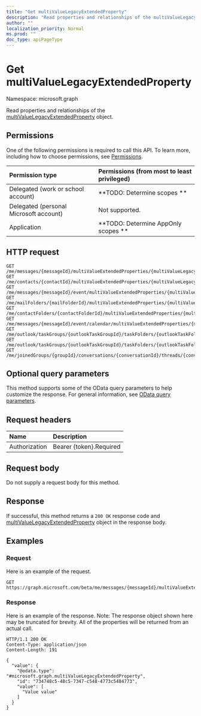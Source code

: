 ```yaml
---
title: "Get multiValueLegacyExtendedProperty"
description: "Read properties and relationships of the multiValueLegacyExtendedProperty object."
author: ""
localization_priority: Normal
ms.prod: ""
doc_type: apiPageType
---
```


# Get multiValueLegacyExtendedProperty

Namespace: microsoft.graph

Read properties and relationships of the [multiValueLegacyExtendedProperty](../resources/multivaluelegacyextendedproperty.md) object.

## Permissions
One of the following permissions is required to call this API. To learn more, including how to choose permissions, see [Permissions](/concepts/permissions-reference.md).

|Permission type|Permissions (from most to least privileged)|
|:---|:---|
|Delegated (work or school account)|**TODO: Determine scopes **|
|Delegated (personal Microsoft account)|Not supported.|
|Application|**TODO: Determine AppOnly scopes **|

## HTTP request
<!-- {
  "blockType": "ignored"
}
-->
``` http
GET /me/messages/{messageId}/multiValueExtendedProperties/{multiValueLegacyExtendedPropertyId}
GET /me/contacts/{contactId}/multiValueExtendedProperties/{multiValueLegacyExtendedPropertyId}
GET /me/messages/{messageId}/event/multiValueExtendedProperties/{multiValueLegacyExtendedPropertyId}
GET /me/mailFolders/{mailFolderId}/multiValueExtendedProperties/{multiValueLegacyExtendedPropertyId}
GET /me/contactFolders/{contactFolderId}/multiValueExtendedProperties/{multiValueLegacyExtendedPropertyId}
GET /me/messages/{messageId}/event/calendar/multiValueExtendedProperties/{multiValueLegacyExtendedPropertyId}
GET /me/outlook/taskGroups/{outlookTaskGroupId}/taskFolders/{outlookTaskFolderId}/multiValueExtendedProperties/{multiValueLegacyExtendedPropertyId}
GET /me/outlook/taskGroups/{outlookTaskGroupId}/taskFolders/{outlookTaskFolderId}/tasks/{outlookTaskId}/multiValueExtendedProperties/{multiValueLegacyExtendedPropertyId}
GET /me/joinedGroups/{groupId}/conversations/{conversationId}/threads/{conversationThreadId}/posts/{postId}/multiValueExtendedProperties/{multiValueLegacyExtendedPropertyId}
```

## Optional query parameters
This method supports some of the OData query parameters to help customize the response. For general information, see [OData query parameters](/graph/query-parameters).

## Request headers
|Name|Description|
|:---|:---|
|Authorization|Bearer {token}.Required|

## Request body
Do not supply a request body for this method.

## Response
If successful, this method returns a `200 OK` response code and [multiValueLegacyExtendedProperty](../resources/multivaluelegacyextendedproperty.md) object in the response body.

## Examples

### Request
Here is an example of the request.
<!-- {
  "blockType": "request",
  "name": "get_multivaluelegacyextendedproperty"
}
-->
``` http
GET https://graph.microsoft.com/beta/me/messages/{messageId}/multiValueExtendedProperties/{multiValueLegacyExtendedPropertyId}
```

### Response
Here is an example of the response. Note: The response object shown here may be truncated for brevity. All of the properties will be returned from an actual call.
<!-- {
  "blockType": "response",
  "truncated": true,
  "@odata.type": "microsoft.graph.multiValueLegacyExtendedProperty"
}
-->
``` http
HTTP/1.1 200 OK
Content-Type: application/json
Content-Length: 191

{
  "value": {
    "@odata.type": "#microsoft.graph.multiValueLegacyExtendedProperty",
    "id": "734748c5-48c5-7347-c548-4773c5484773",
    "value": [
      "Value value"
    ]
  }
}
```

